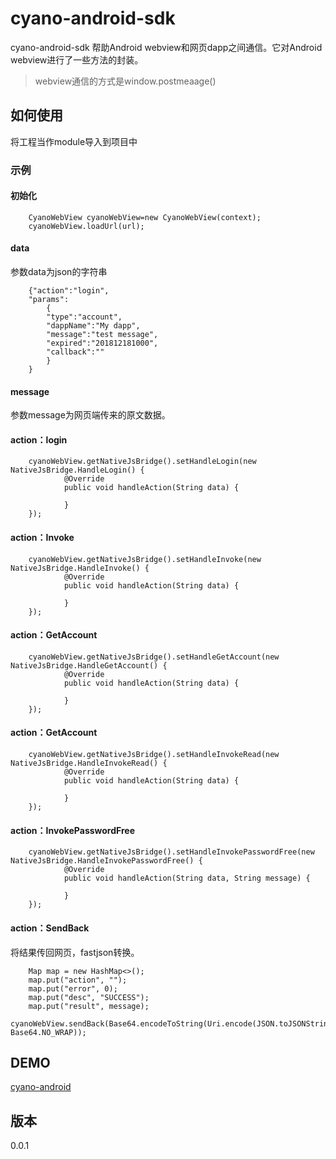 # cyano-android-sdk
cyano-android-sdk 帮助Android webview和网页dapp之间通信。它对Android webview进行了一些方法的封装。  
>webview通信的方式是window.postmeaage()

## 如何使用
将工程当作module导入到项目中

### 示例

#### 初始化
 
```
	CyanoWebView cyanoWebView=new CyanoWebView(context);  
	cyanoWebView.loadUrl(url);
```

#### data
参数data为json的字符串

```
	{"action":"login",
	"params":
		{
		"type":"account",
		"dappName":"My dapp",
		"message":"test message",
		"expired":"201812181000",
		"callback":""
		}
	}
```
#### message
参数message为网页端传来的原文数据。

#### action：login

```
	cyanoWebView.getNativeJsBridge().setHandleLogin(new NativeJsBridge.HandleLogin() {
            @Override
            public void handleAction(String data) {

            }
	});
```

#### action：Invoke
```
	cyanoWebView.getNativeJsBridge().setHandleInvoke(new NativeJsBridge.HandleInvoke() {
            @Override
            public void handleAction(String data) {
               
            }
	});
```

#### action：GetAccount
```
	cyanoWebView.getNativeJsBridge().setHandleGetAccount(new NativeJsBridge.HandleGetAccount() {
            @Override
            public void handleAction(String data) {
             
            }
	});
```

#### action：GetAccount
```
	cyanoWebView.getNativeJsBridge().setHandleInvokeRead(new NativeJsBridge.HandleInvokeRead() {
            @Override
            public void handleAction(String data) {
               
            }
	});
```

#### action：InvokePasswordFree
```
	cyanoWebView.getNativeJsBridge().setHandleInvokePasswordFree(new NativeJsBridge.HandleInvokePasswordFree() {
            @Override
            public void handleAction(String data, String message) {
               
            }
	});
```

#### action：SendBack
将结果传回网页，fastjson转换。
```
	Map map = new HashMap<>();
	map.put("action", "");
	map.put("error", 0);
	map.put("desc", "SUCCESS");
	map.put("result", message);
	cyanoWebView.sendBack(Base64.encodeToString(Uri.encode(JSON.toJSONString(map)).getBytes(), Base64.NO_WRAP));
```

## DEMO
[cyano-android](https://github.com/ontio-cyano/cyano-android)

## 版本
0.0.1
